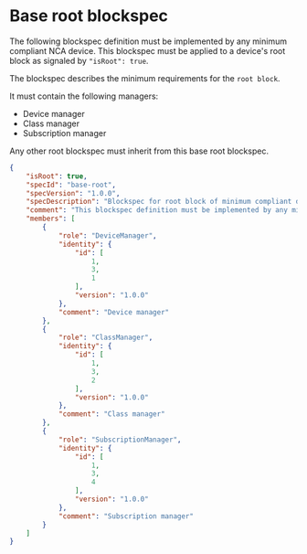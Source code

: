 # Base root blockspec

The following blockspec definition must be implemented by any minimum compliant NCA device.
This blockspec must be applied to a device's root block as signaled by `"isRoot": true`.

The blockspec describes the minimum requirements for the `root block`.

It must contain the following managers:

* Device manager
* Class manager
* Subscription manager

Any other root blockspec must inherit from this base root blockspec.

```json
{
    "isRoot": true,
    "specId": "base-root",
    "specVersion": "1.0.0",
    "specDescription": "Blockspec for root block of minimum compliant device",
    "comment": "This blockspec definition must be implemented by any minimum compliant NCA device",
    "members": [
        {
            "role": "DeviceManager",
            "identity": {
                "id": [
                    1,
                    3,
                    1
                ],
                "version": "1.0.0"
            },
            "comment": "Device manager"
        },
        {
            "role": "ClassManager",
            "identity": {
                "id": [
                    1,
                    3,
                    2
                ],
                "version": "1.0.0"
            },
            "comment": "Class manager"
        },
        {
            "role": "SubscriptionManager",
            "identity": {
                "id": [
                    1,
                    3,
                    4
                ],
                "version": "1.0.0"
            },
            "comment": "Subscription manager"
        }
    ]
}
```
